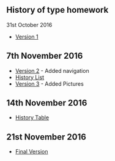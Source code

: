 History of type homework 
------------------------
31st October 2016
- [Version 1](http://evamariagarcia.github.io/history-of-type/history-of-type.html)

7th November 2016
-----------------
- [Version 2](http://evamariagarcia.github.io/history-of-type/history-of-type2.html) - Added navigation
- [History List](http://evamariagarcia.github.io/history-of-type/history-list.html)
- [Version 3](http://evamariagarcia.github.io/history-of-type/history-of-type3.html) - Added Pictures 

14th November 2016
------------------
- [History Table](http://evamariagarcia.github.io/history-of-type/History-table.html)

21st November 2016
------------------
- [Final Version](http://evamariagarcia.github.io/history-of-type/history-of-type5.html)

